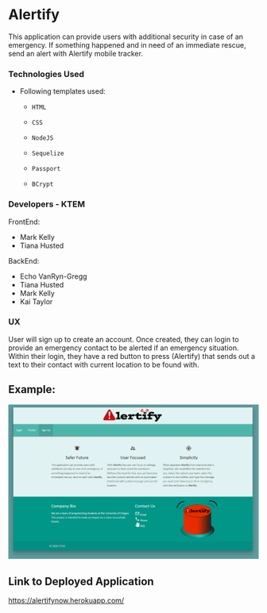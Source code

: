 # Alertify

This application can provide users with additional security in case of an emergency. If something happened and in need of an immediate rescue, send an alert with Alertify mobile tracker.


### Technologies Used

* Following templates used:

  * `HTML`

  * `CSS`
  
  * `NodeJS`
  
  * `Sequelize`

  * `Passport`

  * `BCrypt`

### Developers - KTEM

FrontEnd:

  * Mark Kelly
  * Tiana Husted


BackEnd:
  * Echo VanRyn-Gregg
  * Tiana Husted
  * Mark Kelly
  * Kai Taylor


### UX

User will sign up to create an account. Once created, they can login to provide an emergency contact to be alerted if an emergency situation. Within their login, they have a red button to press (Alertify) that sends out a text to their contact with current location to be found with.


## Example:
![Example IMG](./public/assets/img/sample.png)


## Link to Deployed Application
https://alertifynow.herokuapp.com/
